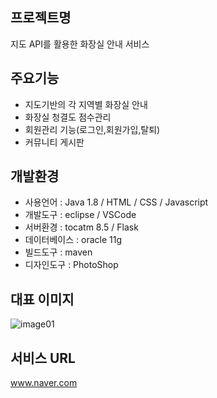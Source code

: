 ## 프로젝트명
지도 API를 활용한 화장실 안내 서비스
## 주요기능
- 지도기반의 각 지역별 화장실 안내
- 화장실 청결도 점수관리
- 회원관리 기능(로그인,회원가입,탈퇴)
- 커뮤니티 게시판
## 개발환경
- 사용언어 : Java 1.8 / HTML / CSS / Javascript
- 개발도구 : eclipse / VSCode
- 서버환경 : tocatm 8.5 / Flask
- 데이터베이스 : oracle 11g
- 빌드도구 : maven
- 디자인도구 : PhotoShop
## 대표 이미지
![image01]()
## 서비스 URL
www.naver.com
